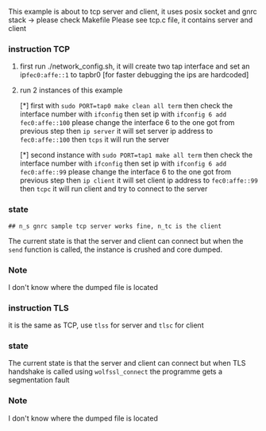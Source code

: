 This example is about to tcp server and client, it uses posix socket and gnrc stack -> please check Makefile
Please see tcp.c file, it contains server and client

### instruction TCP
1. first run ./network_config.sh, it will create two tap interface and set an ip``fec0:affe::1`` to tapbr0 [for faster debugging the ips are hardcoded]
2. run 2 instances of this example

    [*] first with ``sudo PORT=tap0 make clean all term``
                then check the interface number with ``ifconfig``
                then set ip with ``ifconfig 6 add fec0:affe::100`` please change the interface 6 to the one got from previous step
                then    ``ip server`` it will set server ip address to ``fec0:affe::100``
                then    ``tcps`` it will run the server

    [*] second instance with ``sudo PORT=tap1 make all term``
                then check the interface number with ``ifconfig``
                then set ip with ``ifconfig 6 add fec0:affe::99`` please change the interface 6 to the one got from previous step
                then ``ip client`` it will set client ip address to ``fec0:affe::99``
                then ``tcpc`` it will run client and try to connect to the server



### state
    ## n_s gnrc sample tcp server works fine, n_tc is the client

The current state is that the server and client can connect but when the ``send`` function is called, the instance is crushed and core dumped.


### Note
I don't know where the dumped file is located

### instruction TLS
it is the same as TCP, use ``tlss`` for server and ``tlsc`` for client


### state
The current state is that the server and client can connect but when TLS handshake is called using ``wolfssl_connect`` the programme gets a segmentation fault


### Note
I don't know where the dumped file is located
